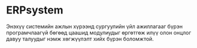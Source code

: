 # ERPsystem
Энэхүү системийн ажлын хүрээнд сургуулийн үйл ажиллагааг бүрэн програмчлаагүй бөгөөд цаашид модулиудыг өргөтгөж илүү олон онцлог давуу талуудыг нэмж хөгжүүлэлт хийх бүрэн боломжтой.
